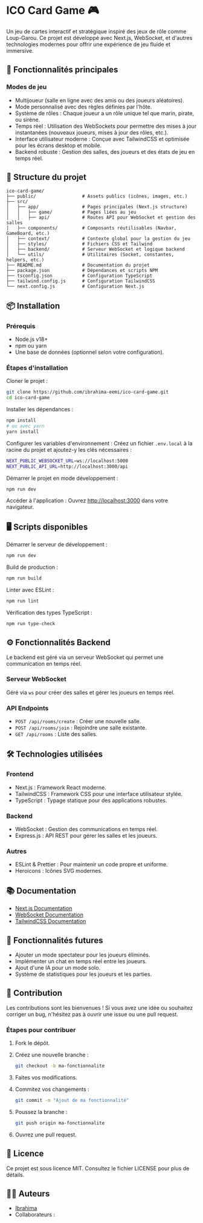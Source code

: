 # ICO Card Game 🎮

Un jeu de cartes interactif et stratégique inspiré des jeux de rôle comme Loup-Garou. Ce projet est développé avec Next.js, WebSocket, et d'autres technologies modernes pour offrir une expérience de jeu fluide et immersive.

## 🚀 Fonctionnalités principales

### Modes de jeu

- Multijoueur (salle en ligne avec des amis ou des joueurs aléatoires).
- Mode personnalisé avec des règles définies par l'hôte.
- Système de rôles : Chaque joueur a un rôle unique tel que marin, pirate, ou sirène.
- Temps réel : Utilisation des WebSockets pour permettre des mises à jour instantanées (nouveaux joueurs, mises à jour des rôles, etc.).
- Interface utilisateur moderne : Conçue avec TailwindCSS et optimisée pour les écrans desktop et mobile.
- Backend robuste : Gestion des salles, des joueurs et des états de jeu en temps réel.

## 📂 Structure du projet

```plaintext
ico-card-game/
├── public/                 # Assets publics (icônes, images, etc.)
├── src/
│   ├── app/                # Pages principales (Next.js structure)
│   │   ├── game/           # Pages liées au jeu
│   │   ├── api/            # Routes API pour WebSocket et gestion des salles
│   ├── components/         # Composants réutilisables (Navbar, GameBoard, etc.)
│   ├── context/            # Contexte global pour la gestion du jeu
│   ├── styles/             # Fichiers CSS et Tailwind
│   ├── backend/            # Serveur WebSocket et logique backend
│   └── utils/              # Utilitaires (Socket, constantes, helpers, etc.)
├── README.md               # Documentation du projet
├── package.json            # Dépendances et scripts NPM
├── tsconfig.json           # Configuration TypeScript
├── tailwind.config.js      # Configuration TailwindCSS
└── next.config.js          # Configuration Next.js
```

## 📦 Installation

### Prérequis

- Node.js v18+
- npm ou yarn
- Une base de données (optionnel selon votre configuration).

### Étapes d'installation

Cloner le projet :

```bash
git clone https://github.com/ibrahima-eemi/ico-card-game.git
cd ico-card-game
```

Installer les dépendances :

```bash
npm install
# ou avec yarn
yarn install
```

Configurer les variables d'environnement : Créez un fichier `.env.local` à la racine du projet et ajoutez-y les clés nécessaires :

```bash
NEXT_PUBLIC_WEBSOCKET_URL=ws://localhost:5000
NEXT_PUBLIC_API_URL=http://localhost:3000/api
```

Démarrer le projet en mode développement :

```bash
npm run dev
```

Accéder à l'application : Ouvrez [http://localhost:3000](http://localhost:3000) dans votre navigateur.

## 🖥️ Scripts disponibles

Démarrer le serveur de développement :

```bash
npm run dev
```

Build de production :

```bash
npm run build
```

Linter avec ESLint :

```bash
npm run lint
```

Vérification des types TypeScript :

```bash
npm run type-check
```

## ⚙️ Fonctionnalités Backend

Le backend est géré via un serveur WebSocket qui permet une communication en temps réel.

### Serveur WebSocket

Géré via `ws` pour créer des salles et gérer les joueurs en temps réel.

### API Endpoints

- `POST /api/rooms/create` : Créer une nouvelle salle.
- `POST /api/rooms/join` : Rejoindre une salle existante.
- `GET /api/rooms` : Liste des salles.

## 🛠️ Technologies utilisées

### Frontend

- Next.js : Framework React moderne.
- TailwindCSS : Framework CSS pour une interface utilisateur stylée.
- TypeScript : Typage statique pour des applications robustes.

### Backend

- WebSocket : Gestion des communications en temps réel.
- Express.js : API REST pour gérer les salles et les joueurs.

### Autres

- ESLint & Prettier : Pour maintenir un code propre et uniforme.
- Heroicons : Icônes SVG modernes.

## 📚 Documentation

- [Next.js Documentation](https://nextjs.org/docs)
- [WebSocket Documentation](https://developer.mozilla.org/en-US/docs/Web/API/WebSocket)
- [TailwindCSS Documentation](https://tailwindcss.com/docs)

## 🚀 Fonctionnalités futures

- Ajouter un mode spectateur pour les joueurs éliminés.
- Implémenter un chat en temps réel entre les joueurs.
- Ajout d'une IA pour un mode solo.
- Système de statistiques pour les joueurs et les parties.

## 🤝 Contribution

Les contributions sont les bienvenues ! Si vous avez une idée ou souhaitez corriger un bug, n'hésitez pas à ouvrir une issue ou une pull request.

### Étapes pour contribuer

1. Fork le dépôt.
2. Créez une nouvelle branche :

    ```bash
    git checkout -b ma-fonctionnalite
    ```

3. Faites vos modifications.
4. Commitez vos changements :

    ```bash
    git commit -m "Ajout de ma fonctionnalité"
    ```

5. Poussez la branche :

    ```bash
    git push origin ma-fonctionnalite
    ```

6. Ouvrez une pull request.

## 📄 Licence

Ce projet est sous licence MIT. Consultez le fichier LICENSE pour plus de détails.

## 👨‍💻 Auteurs

- [Ibrahima](https://github.com/ibrahima-eemi)
- Collaborateurs :
